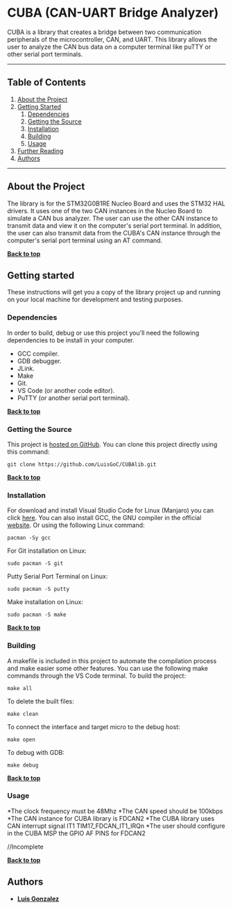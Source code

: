 # CUBA (CAN-UART Bridge Analyzer)
CUBA is a library that creates a bridge between two communication peripherals of the microcontroller, CAN, and UART. This library allows the user to analyze the CAN bus data on a computer terminal like puTTY or other serial port terminals.
___
## Table of Contents

1. [About the Project](#about-the-project)
1. [Getting Started](#getting-started)
    1. [Dependencies](#dependencies)
    1. [Getting the Source](#getting-the-source)
    1. [Installation](#installation)
    1. [Building](#building)
    1. [Usage](#usage)
1. [Further Reading](#further-reading)
1. [Authors](#authors)
___
## About the Project
The library is for the STM32G0B1RE Nucleo Board and uses the STM32 HAL drivers. It uses one of the two CAN instances in the Nucleo Board to simulate a CAN bus analyzer. The user can use the other CAN instance to transmit data and view it on the computer's serial port terminal. In addition, the user can also transmit data from the CUBA's CAN instance through the computer's serial port terminal using an AT command.

**[Back to top](#table-of-contents)**

## Getting started
These instructions will get you a copy of the library project up and running on your local machine for development and testing purposes.

### Dependencies
In order to build, debug or use this project you'll need the following dependencies to be install in your computer.

- GCC compiler.
- GDB debugger.
- JLink.
- Make
- Git.
- VS Code (or another code editor).
- PuTTY (or another serial port terminal).

**[Back to top](#table-of-contents)**

### Getting the Source
This project is [hosted on GitHub](https://github.com/LuisGoC/CUBAlib). You can clone this project directly using this command:

```
git clone https://github.com/LuisGoC/CUBAlib.git
```
**[Back to top](#table-of-contents)**

### Installation
For download and install Visual Studio Code for Linux (Manjaro) you can click [here](https://snapcraft.io/install/code/manjaro).
You can also install GCC, the GNU compiler in the official [website](https://gcc.gnu.org/). Or using the following Linux command:
```
pacman -Sy gcc
```
For Git installation on Linux:
```
sudo pacman -S git
```
Putty Serial Port Terminal on Linux:
```
sudo pacman -S putty
```
Make installation on Linux:
```
sudo pacman -S make
```

**[Back to top](#table-of-contents)**

### Building
A makefile is included in this project to automate the compilation process and make easier some other features. You can use the following make commands through the VS Code terminal.
To build the project:
```
make all
```
To delete the built files:
```
make clean
```
To connect the interface and target micro to the debug host:
```
make open
```
To debug with GDB:
```
make debug
``` 
**[Back to top](#table-of-contents)**

### Usage
*The clock frequency must be 48Mhz
*The CAN speed should be 100kbps
*The CAN instance for CUBA library is FDCAN2
*The CUBA library uses CAN interrupt signal IT1 TIM17_FDCAN_IT1_IRQn
*The user should configure in the CUBA MSP the GPIO AF PINS for FDCAN2

//Incomplete

**[Back to top](#table-of-contents)**

## Authors
* **[Luis Gonzalez](https://github.com/LuisGoC)**
